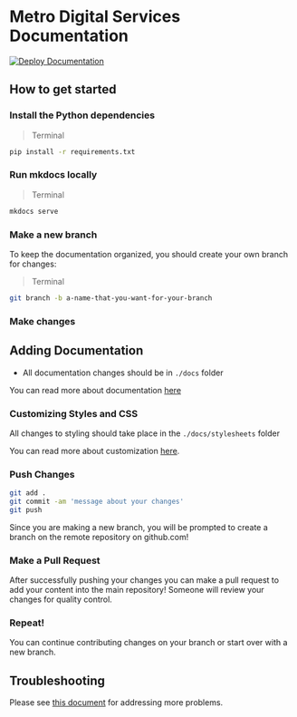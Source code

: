 # Metro Digital Services Documentation
[![Deploy Documentation](https://github.com/LACMTA/digital-services-team-docs/actions/workflows/main.yml/badge.svg?branch=main)](https://github.com/LACMTA/digital-services-team-docs/actions/workflows/main.yml)

## How to get started

### Install the Python dependencies
>Terminal
```bash
pip install -r requirements.txt
```

### Run mkdocs locally
>Terminal
```bash
mkdocs serve
```
### Make a new branch
To keep the documentation organized, you should create your own branch for changes:
>Terminal
```bash
git branch -b a-name-that-you-want-for-your-branch
```
### Make changes

## Adding Documentation
- All documentation changes should be in `./docs` folder

You can read more about documentation [here](https://www.mkdocs.org/user-guide/writing-your-docs/#writing-with-markdown)

### Customizing Styles and CSS

All changes to styling should take place in the `./docs/stylesheets` folder

You can read more about customization [here](https://squidfunk.github.io/mkdocs-material/customization/#overriding-blocks-recommended).

### Push Changes
```bash
git add .
git commit -am 'message about your changes'
git push
```
Since you are making a new branch, you will be prompted to create a branch on the remote repository on github.com!

### Make a Pull Request
After successfully pushing your changes you can make a pull request to add your content into the main repository! Someone will review your changes for quality control.

### Repeat!
You can continue contributing changes on your branch or start over with a new branch.

## Troubleshooting
Please see [this document](troubleshooting.md) for addressing more problems.
